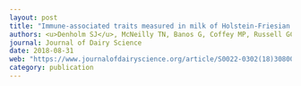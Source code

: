 ```yaml
---
layout: post
title: "Immune-associated traits measured in milk of Holstein-Friesian cows as proxies for blood serum measurements"
authors: <u>Denholm SJ</u>, McNeilly TN, Banos G, Coffey MP, Russell GC, Bagnall A, Mitchell MC, Wall E
journal: Journal of Dairy Science
date: 2018-08-31
web: "https://www.journalofdairyscience.org/article/S0022-0302(18)30800-2/abstract"
category: publication
---
```

